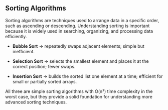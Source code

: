 ## Sorting Algorithms

Sorting algorithms are techniques used to arrange data in a specific order, such as ascending or descending. Understanding sorting is important because it is widely used in searching, organizing, and processing data efficiently.

- **Bubble Sort** → repeatedly swaps adjacent elements; simple but inefficient.

- **Selection Sort** → selects the smallest element and places it at the correct position; fewer swaps.

- **Insertion Sort** → builds the sorted list one element at a time; efficient for small or partially sorted arrays.

All three are simple sorting algorithms with O(n²) time complexity in the worst case, but they provide a solid foundation for understanding more advanced sorting techniques.
